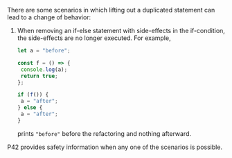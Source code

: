 There are some scenarios in which lifting out a duplicated statement can lead to a change of behavior:

1. When removing an if-else statement with side-effects in the if-condition, the side-effects are no longer executed.
   For example,
      ```javascript
   let a = "before";

   const f = () => {
       console.log(a);
       return true;
   };

   if (f()) {
       a = "after";
   } else {
       a = "after";
   }
   ```
   prints `"before"` before the refactoring and nothing afterward.

P42 provides safety information when any one of the scenarios is possible.